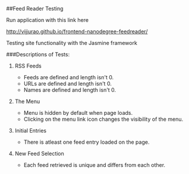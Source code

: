 ##Feed Reader Testing

Run application with this link here

http://vijjurao.github.io/frontend-nanodegree-feedreader/

Testing site functionality with the Jasmine framework

###Descriptions of Tests:

1. RSS Feeds

	* Feeds are defined and length isn't 0.
	* URLs are defined and length isn't 0.
	* Names are defined and length isn't 0.

2. The Menu

	* Menu is hidden by default when page loads.
	* Clicking on the menu link icon changes the visibility of the menu.

3. Initial Entries

	* There is atleast one feed entry loaded on the page.

4. New Feed Selection

	* Each feed retrieved is unique and differs from each other.

